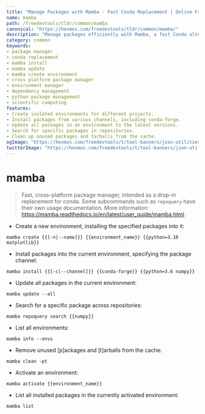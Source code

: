 ```yaml
---
title: "Manage Packages with Mamba - Fast Conda Replacement | Online Free DevTools by Hexmos"
name: mamba
path: /freedevtools/tldr/common/mamba
canonical: "https://hexmos.com/freedevtools/tldr/common/mamba/"
description: "Manage packages efficiently with Mamba, a fast Conda alternative for environment management. Install, update, and search packages with ease. Free online tool, no registration required."
category: common
keywords:
- package manager
- conda replacement
- mamba install
- mamba update
- mamba create environment
- cross platform package manager
- environment manager
- dependency management
- python package management
- scientific computing
features:
- Create isolated environments for different projects.
- Install packages from various channels, including conda-forge.
- Update all packages in an environment to the latest versions.
- Search for specific packages in repositories.
- Clean up unused packages and tarballs from the cache.
ogImage: "https://hexmos.com/freedevtools/t/tool-banners/json-utilities-banner.png"
twitterImage: "https://hexmos.com/freedevtools/t/tool-banners/json-utilities-banner.png"
---
```


# mamba

> Fast, cross-platform package manager, intended as a drop-in replacement for conda.
> Some subcommands such as `repoquery` have their own usage documentation.
> More information: <https://mamba.readthedocs.io/en/latest/user_guide/mamba.html>.

- Create a new environment, installing the specified packages into it:

`mamba create {{[-n|--name]}} {{environment_name}} {{python=3.10 matplotlib}}`

- Install packages into the current environment, specifying the package channel:

`mamba install {{[-c|--channel]}} {{conda-forge}} {{python=3.6 numpy}}`

- Update all packages in the current environment:

`mamba update --all`

- Search for a specific package across repositories:

`mamba repoquery search {{numpy}}`

- List all environments:

`mamba info --envs`

- Remove unused [p]ackages and [t]arballs from the cache:

`mamba clean -pt`

- Activate an environment:

`mamba activate {{environment_name}}`

- List all installed packages in the currently activated environment:

`mamba list`

